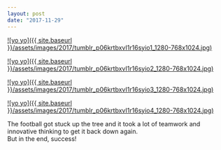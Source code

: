 ```yaml
---
layout: post
date: "2017-11-29"
---
```


[![yo yo]({{ site.baseurl }}/assets/images/2017/tumblr_p06krtbxvI1r16syio1_1280-768x1024.jpg)](https://mananamanana.com/ohpiglet/wp-content/uploads/2017/11/tumblr_p06krtbxvI1r16syio1_1280.jpg)

[![yo yo]({{ site.baseurl }}/assets/images/2017/tumblr_p06krtbxvI1r16syio2_1280-768x1024.jpg)](https://mananamanana.com/ohpiglet/wp-content/uploads/2017/11/tumblr_p06krtbxvI1r16syio2_1280.jpg)

[![yo yo]({{ site.baseurl }}/assets/images/2017/tumblr_p06krtbxvI1r16syio3_1280-768x1024.jpg)](https://mananamanana.com/ohpiglet/wp-content/uploads/2017/11/tumblr_p06krtbxvI1r16syio3_1280.jpg)

[![yo yo]({{ site.baseurl }}/assets/images/2017/tumblr_p06krtbxvI1r16syio4_1280-768x1024.jpg)](https://mananamanana.com/ohpiglet/wp-content/uploads/2017/11/tumblr_p06krtbxvI1r16syio4_1280.jpg)

The football got stuck up the tree and it took a lot of teamwork and innovative thinking to get it back down again.  
But in the end, success!
